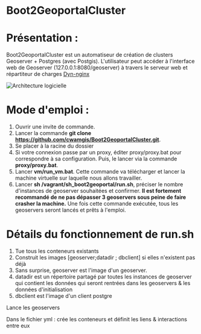 Boot2GeoportalCluster
=====================

# Présentation :
Boot2GeoportalCluster est un automatiseur de création de clusters Geoserver + Postgres (avec Postgis). L'utilisateur peut accéder à l'interface web de Geoserver (127.0.0.1:8080/geoserver) à travers le serveur web et répartiteur de charges [Dyn-nginx](https://registry.hub.docker.com/u/dduportal/dyn-nginx/) 

![Architecture logicielle](https://github.com/cwamgis/Boot2GeoportalCluster/blob/master/images/architecture_logiciel.png)

# Mode d'emploi :

1. Ouvrir une invite de commande.
2. Lancer la commande **git clone https://github.com/cwamgis/Boot2GeoportalCluster.git**.
3. Se placer à la racine du dossier
4. Si votre connexion passe par un proxy, éditer proxy/proxy.bat pour correspondre à sa configuration. Puis, le lancer via la commande **proxy/proxy.bat**.
5. Lancer **vm/run_vm.bat**.
Cette commande va télécharger et lancer la machine virtuelle sur laquelle nous allons travailler.
6. Lancer **sh /vagrant/sh_boot2geoportal/run.sh**, préciser le nombre d'instances de geoserver souhaitées et confirmer. **Il est fortement recommandé de ne pas dépasser 3 geoservers sous peine de faire crasher la machine.** Une fois cette commande exécutée, tous les geoservers seront lancés et prêts à l'emploi.

# Détails du fonctionnement de run.sh

1. Tue tous les conteneurs existants
2. Construit les images [geoserver;datadir ; dbclient] si elles n'existent pas déjà
  1. Sans surprise, geoserver est l'image d'un geoserver.
  2. datadir est un répertoire partagé par toutes les instances de geoserver qui contient les données qui seront rentrées dans les geoservers & les données d'initialisation
  3. dbclient est l'image d'un client postgre

Lance les geoservers


Dans le fichier yml : crée les conteneurs et définit les liens & interactions entre eux
